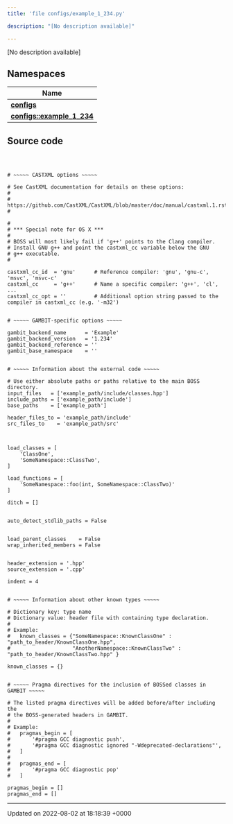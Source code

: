 ```yaml
---
title: 'file configs/example_1_234.py'

description: "[No description available]"

---
```







[No description available]

## Namespaces

| Name           |
| -------------- |
| **[configs](/documentation/code/colliderbit_development/namespaces/namespaceconfigs/)**  |
| **[configs::example_1_234](/documentation/code/colliderbit_development/namespaces/namespaceconfigs_1_1example__1__234/)**  |




## Source code

```



# ~~~~~ CASTXML options ~~~~~

# See CastXML documentation for details on these options:
#
#   https://github.com/CastXML/CastXML/blob/master/doc/manual/castxml.1.rst
#

#
# *** Special note for OS X *** 
# 
# BOSS will most likely fail if 'g++' points to the Clang compiler.
# Install GNU g++ and point the castxml_cc variable below the GNU 
# g++ executable.   
#

castxml_cc_id  = 'gnu'      # Reference compiler: 'gnu', 'gnu-c', 'msvc', 'msvc-c'
castxml_cc     = 'g++'      # Name a specific compiler: 'g++', 'cl', ...
castxml_cc_opt = ''         # Additional option string passed to the compiler in castxml_cc (e.g. '-m32')


# ~~~~~ GAMBIT-specific options ~~~~~

gambit_backend_name      = 'Example'
gambit_backend_version   = '1.234'
gambit_backend_reference = ''
gambit_base_namespace    = ''


# ~~~~~ Information about the external code ~~~~~

# Use either absolute paths or paths relative to the main BOSS directory.
input_files   = ['example_path/include/classes.hpp']
include_paths = ['example_path/include']
base_paths    = ['example_path']

header_files_to = 'example_path/include'
src_files_to    = 'example_path/src'



load_classes = [
    'ClassOne',
    'SomeNamespace::ClassTwo',
]

load_functions = [
    'SomeNamespace::foo(int, SomeNamespace::ClassTwo)'
]

ditch = []


auto_detect_stdlib_paths = False


load_parent_classes    = False
wrap_inherited_members = False


header_extension = '.hpp'
source_extension = '.cpp'

indent = 4


# ~~~~~ Information about other known types ~~~~~

# Dictionary key: type name
# Dictionary value: header file with containing type declaration.
#
# Example:
#   known_classes = {"SomeNamespace::KnownClassOne" : "path_to_header/KnownClassOne.hpp",
#                    "AnotherNamespace::KnownClassTwo" : "path_to_header/KnownClassTwo.hpp" }

known_classes = {}


# ~~~~~ Pragma directives for the inclusion of BOSSed classes in GAMBIT ~~~~~

# The listed pragma directives will be added before/after including the
# the BOSS-generated headers in GAMBIT.
#
# Example:
#   pragmas_begin = [
#       '#pragma GCC diagnostic push',
#       '#pragma GCC diagnostic ignored "-Wdeprecated-declarations"',
#   ]
#
#   pragmas_end = [
#       '#pragma GCC diagnostic pop'
#   ]

pragmas_begin = []
pragmas_end = []
```


-------------------------------

Updated on 2022-08-02 at 18:18:39 +0000
